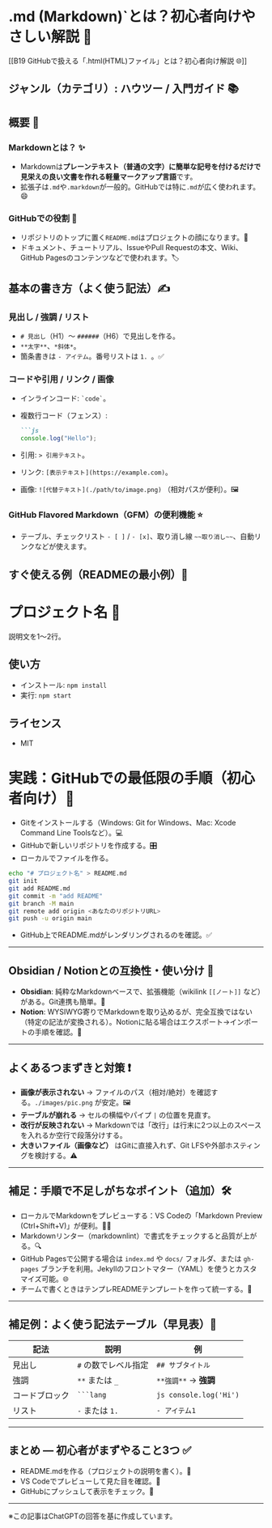 # .md (Markdown)`とは？初心者向けやさしい解説 🎯

[[B19 GitHubで扱える「.html(HTML)ファイル」とは？初心者向け解説 🌐]]


## ジャンル（カテゴリ）: ハウツー / 入門ガイド 📚

## 概要 📝
### Markdownとは？ ✨
- Markdownは**プレーンテキスト（普通の文字）に簡単な記号を付けるだけで見栄えの良い文書を作れる軽量マークアップ言語**です。  
- 拡張子は`.md`や`.markdown`が一般的。GitHubでは特に`.md`が広く使われます。😄

### GitHubでの役割 🔧
- リポジトリのトップに置く`README.md`はプロジェクトの顔になります。👀  
- ドキュメント、チュートリアル、IssueやPull Requestの本文、Wiki、GitHub Pagesのコンテンツなどで使われます。🏷️

## 基本の書き方（よく使う記法）✍️
### 見出し / 強調 / リスト
- `# 見出し`（H1）〜 `######`（H6）で見出しを作る。  
- `**太字**`、`*斜体*`。  
- 箇条書きは `- アイテム`。番号リストは `1. `。✅

### コードや引用 / リンク / 画像
- インラインコード: `` `code` ``。  
- 複数行コード（フェンス）:
  ```markdown
  ```js
  console.log("Hello");
  ```

- 引用: `> 引用テキスト`。  
- リンク: `[表示テキスト](https://example.com)`。  
- 画像: `![代替テキスト](./path/to/image.png)` （相対パスが便利）。🖼️

### GitHub Flavored Markdown（GFM）の便利機能 ⭐
- テーブル、チェックリスト `- [ ]` / `- [x]`、取り消し線 `~~取り消し~~`、自動リンクなどが使えます。

## すぐ使える例（READMEの最小例）📄

# プロジェクト名 🚀
説明文を1〜2行。

## 使い方
- インストール: `npm install`
- 実行: `npm start`

## ライセンス
- MIT

# 実践：GitHubでの最低限の手順（初心者向け）🔰

- Gitをインストールする（Windows: Git for Windows、Mac: Xcode Command Line Toolsなど）。💻  
- GitHubで新しいリポジトリを作成する。🎛️  
- ローカルでファイルを作る。  


```bash
echo "# プロジェクト名" > README.md
git init
git add README.md
git commit -m "add README"
git branch -M main
git remote add origin <あなたのリポジトリURL>
git push -u origin main
```


- GitHub上でREADME.mdがレンダリングされるのを確認。✅  

---

## Obsidian / Notionとの互換性・使い分け 🔀

- **Obsidian**: 純粋なMarkdownベースで、拡張機能（wikilink `[[ノート]]` など）がある。Git連携も簡単。📂  
- **Notion**: WYSIWYG寄りでMarkdownを取り込めるが、完全互換ではない（特定の記法が変換される）。Notionに貼る場合はエクスポート→インポートの手順を確認。🔁  

---

## よくあるつまずきと対策 ❗

- **画像が表示されない** → ファイルのパス（相対/絶対）を確認する。`./images/pic.png` が安定。🖼️  
- **テーブルが崩れる** → セルの横幅やパイプ `|` の位置を見直す。  
- **改行が反映されない** → Markdownでは「改行」は行末に2つ以上のスペースを入れるか空行で段落分けする。  
- **大きいファイル（画像など）** はGitに直接入れず、Git LFSや外部ホスティングを検討する。⚠️  

---

## 補足：手順で不足しがちなポイント（追加）🛠️

- ローカルでMarkdownをプレビューする：VS Codeの「Markdown Preview (Ctrl+Shift+V)」が便利。👨‍💻  
- Markdownリンター（markdownlint）で書式をチェックすると品質が上がる。🔍  
- GitHub Pagesで公開する場合は `index.md` や `docs/` フォルダ、または `gh-pages` ブランチを利用。Jekyllのフロントマター（YAML）を使うとカスタマイズ可能。🌐  
- チームで書くときはテンプレREADMEテンプレートを作って統一する。📑  

---

## 補足例：よく使う記法テーブル（早見表）🔎

| 記法         | 説明                  | 例                         |
| -------------- | --------------------- | -------------------------- |
| 見出し         | `#` の数でレベル指定 | `## サブタイトル`          |
| 強調           | `**` または `_`      | `**強調**` → **強調**     |
| コードブロック | ```` ```lang ````     | ```js console.log('Hi')``` |
| リスト         | `-` または `1.`      | `- アイテム1`              |

---

## まとめ — 初心者がまずやること3つ ✅

- README.mdを作る（プロジェクトの説明を書く）。📝  
- VS Codeでプレビューして見た目を確認。👀  
- GitHubにプッシュして表示をチェック。🚀  

---

※この記事はChatGPTの回答を基に作成しています。


